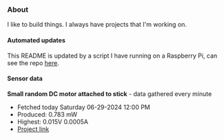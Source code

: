 ### About
I like to build things. I always have projects that I'm working on.

#### Automated updates
This README is updated by a script I have running on a Raspberry Pi, can see the repo [here](https://github.com/jdc-cunningham/raspi-git-repo-updater).

#### Sensor data


**Small random DC motor attached to stick** - data gathered every minute
- Fetched today Saturday 06-29-2024 12:00 PM
- Produced: 0.783 mW
- Highest: 0.015V 0.0005A
- [Project link](https://github.com/jdc-cunningham/turbine-raspi)